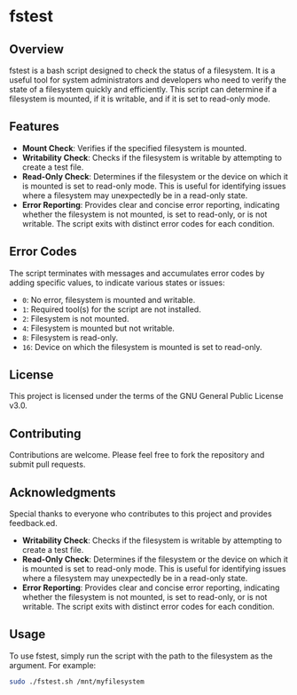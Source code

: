 # fstest

## Overview
fstest is a bash script designed to check the status of a filesystem. It is a useful tool for system administrators and developers who need to verify the state of a filesystem quickly and efficiently. This script can determine if a filesystem is mounted, if it is writable, and if it is set to read-only mode.

## Features
- **Mount Check**: Verifies if the specified filesystem is mounted.
- **Writability Check**: Checks if the filesystem is writable by attempting to create a test file.
- **Read-Only Check**: Determines if the filesystem or the device on which it is mounted is set to read-only mode. This is useful for identifying issues where a filesystem may unexpectedly be in a read-only state.
- **Error Reporting**: Provides clear and concise error reporting, indicating whether the filesystem is not mounted, is set to read-only, or is not writable. The script exits with distinct error codes for each condition.

## Error Codes
The script terminates with messages and accumulates error codes by adding specific values, to indicate various states or issues:
- `0`: No error, filesystem is mounted and writable.
- `1`: Required tool(s) for the script are not installed.
- `2`: Filesystem is not mounted.
- `4`: Filesystem is mounted but not writable.
- `8`: Filesystem is read-only.
- `16`: Device on which the filesystem is mounted is set to read-only.

## License
This project is licensed under the terms of the GNU General Public License v3.0.

## Contributing
Contributions are welcome. Please feel free to fork the repository and submit pull requests.

## Acknowledgments
Special thanks to everyone who contributes to this project and provides feedback.ed.
- **Writability Check**: Checks if the filesystem is writable by attempting to create a test file.
- **Read-Only Check**: Determines if the filesystem or the device on which it is mounted is set to read-only mode. This is useful for identifying issues where a filesystem may unexpectedly be in a read-only state.
- **Error Reporting**: Provides clear and concise error reporting, indicating whether the filesystem is not mounted, is set to read-only, or is not writable. The script exits with distinct error codes for each condition.


## Usage
To use fstest, simply run the script with the path to the filesystem as the argument. For example:
```bash
sudo ./fstest.sh /mnt/myfilesystem
